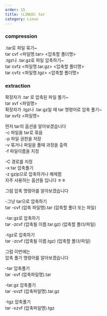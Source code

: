 ```yaml
---   
order: 15   
title: (LINUX) tar   
category: Linux   
---   
```

   
### compression   
.tar로 파일 묶기~   
tar cvf <파일명.tar> <압축할 폴더명>   
.tgz나 .tar.gz로 파일 압축하기~   
tar cvfz <파일명.tar.gz> <압축할 폴더명>   
tar cvfz <파일명.tgz> <압축할 폴더명>   
   
### extraction   
확장자가 .tar 로 압축된 파일 풀기~    
tar xvf <파일명>   
확장자가 .tgz나 .tar.gz일 때 tar 명령어로 압축 풀기~   
tar xvfz <파일명>   
   
먼저 tar의 옵션을 알아보겠습니다   
-c 파일을 tar로 묶음   
-p 파일 권한을 저장   
-v 묶거나 파일을 풀때 과정을 출력   
-f 파일이름을 지정   
   
-C 경로를 지정   
-x tar 압축풀기   
-z gzip으로 압축하거나 해제함   
자주 사용하는 옵션들 입니다 ㅎㅎ   
   
그럼 압축 명령어를 알아보겠습니다   
   
-그냥 tar으로 압축하기   
tar -cvf (압축 파일명).tar (압축할 폴더 또는 파일)   
   
-tar.gz로 압축하기   
tar -zcvf (압축될 이름.tar.gz) (압축할 폴더/파일)   
   
-tgz로 압축하기   
tar -zcvf (압축될 이름.tgz) (압축할 폴더/파일)   
   
   
그럼 이번에는   
압축 풀기 명령어를 알아보겠습니다   
   
-tar 압축풀기   
tar -xvf (압축파일명).tar   
   
-tar.gz 압축풀기   
tar -xvzf (압축파일명).tar.gz   
   
-tgz 압축풀기   
tar -xzvf (압축파일명).tgz   
